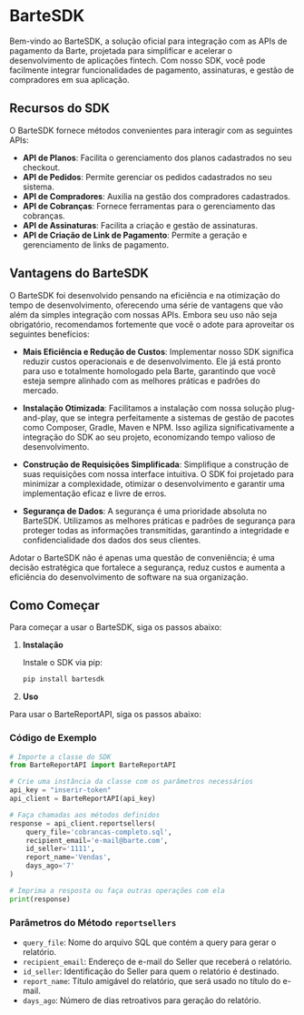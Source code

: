 # BarteSDK

Bem-vindo ao BarteSDK, a solução oficial para integração com as APIs de pagamento da Barte, projetada para simplificar e acelerar o desenvolvimento de aplicações fintech. Com nosso SDK, você pode facilmente integrar funcionalidades de pagamento, assinaturas, e gestão de compradores em sua aplicação.

## Recursos do SDK

O BarteSDK fornece métodos convenientes para interagir com as seguintes APIs:

- **API de Planos**: Facilita o gerenciamento dos planos cadastrados no seu checkout.
- **API de Pedidos**: Permite gerenciar os pedidos cadastrados no seu sistema.
- **API de Compradores**: Auxilia na gestão dos compradores cadastrados.
- **API de Cobranças**: Fornece ferramentas para o gerenciamento das cobranças.
- **API de Assinaturas**: Facilita a criação e gestão de assinaturas.
- **API de Criação de Link de Pagamento**: Permite a geração e gerenciamento de links de pagamento.

## Vantagens do BarteSDK

O BarteSDK foi desenvolvido pensando na eficiência e na otimização do tempo de desenvolvimento, oferecendo uma série de vantagens que vão além da simples integração com nossas APIs. Embora seu uso não seja obrigatório, recomendamos fortemente que você o adote para aproveitar os seguintes benefícios:

- **Mais Eficiência e Redução de Custos**: Implementar nosso SDK significa reduzir custos operacionais e de desenvolvimento. Ele já está pronto para uso e totalmente homologado pela Barte, garantindo que você esteja sempre alinhado com as melhores práticas e padrões do mercado.

- **Instalação Otimizada**: Facilitamos a instalação com nossa solução plug-and-play, que se integra perfeitamente a sistemas de gestão de pacotes como Composer, Gradle, Maven e NPM. Isso agiliza significativamente a integração do SDK ao seu projeto, economizando tempo valioso de desenvolvimento.

- **Construção de Requisições Simplificada**: Simplifique a construção de suas requisições com nossa interface intuitiva. O SDK foi projetado para minimizar a complexidade, otimizar o desenvolvimento e garantir uma implementação eficaz e livre de erros.

- **Segurança de Dados**: A segurança é uma prioridade absoluta no BarteSDK. Utilizamos as melhores práticas e padrões de segurança para proteger todas as informações transmitidas, garantindo a integridade e confidencialidade dos dados dos seus clientes.

Adotar o BarteSDK não é apenas uma questão de conveniência; é uma decisão estratégica que fortalece a segurança, reduz custos e aumenta a eficiência do desenvolvimento de software na sua organização.


## Como Começar

Para começar a usar o BarteSDK, siga os passos abaixo:

1. **Instalação**

   Instale o SDK via pip:

   ```bash
   pip install bartesdk

2. **Uso**

Para usar o BarteReportAPI, siga os passos abaixo:

### Código de Exemplo

```python
# Importe a classe do SDK
from BarteReportAPI import BarteReportAPI

# Crie uma instância da classe com os parâmetros necessários
api_key = "inserir-token"
api_client = BarteReportAPI(api_key)

# Faça chamadas aos métodos definidos
response = api_client.reportsellers(
    query_file='cobrancas-completo.sql',
    recipient_email='e-mail@barte.com',
    id_seller='1111',
    report_name='Vendas',
    days_ago='7'
)

# Imprima a resposta ou faça outras operações com ela
print(response)
```

### Parâmetros do Método `reportsellers`

- `query_file`: Nome do arquivo SQL que contém a query para gerar o relatório.
- `recipient_email`: Endereço de e-mail do Seller que receberá o relatório.
- `id_seller`: Identificação do Seller para quem o relatório é destinado.
- `report_name`: Título amigável do relatório, que será usado no título do e-mail.
- `days_ago`: Número de dias retroativos para geração do relatório.